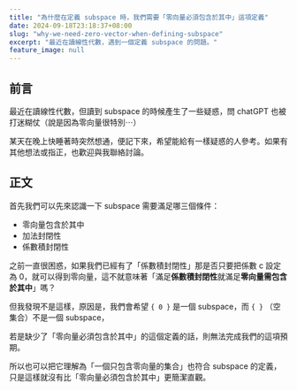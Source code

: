 ```yaml
---
title: "為什麼在定義 subspace 時，我們需要「零向量必須包含於其中」這項定義"
date: 2024-09-18T23:18:37+08:00
slug: "why-we-need-zero-vector-when-defining-subspace"
excerpt: "最近在讀線性代數，遇到一個定義 subspace 的問題。"
feature_image: null
---
```


## 前言

最近在讀線性代數，但讀到 subspace 的時候產生了一些疑惑，問 chatGPT 也被打迷糊仗（說是因為零向量很特別⋯）

某天在晚上快睡著時突然想通，便記下來，希望能給有一樣疑惑的人參考。如果有其他想法或指正，也歡迎與我聯絡討論。


## 正文

首先我們可以先來認識一下 subspace 需要滿足哪三個條件：

- 零向量包含於其中
- 加法封閉性
- 係數積封閉性

之前一直很困惑，如果我們已經有了「係數積封閉性」那是否只要把係數 c 設定為 0，就可以得到零向量，這不就意味著「滿足**係數積封閉性**就滿足**零向量需包含於其中**」嗎？

但我發現不是這樣，原因是，我們會希望 `{ 0 }` 是一個 subspace，而 `{ }` （空集合）不是一個 subspace，

若是缺少了「零向量必須包含於其中」的這個定義的話，則無法完成我們的這項預期。

所以也可以把它理解為「一個只包含零向量的集合」也符合 subspace 的定義，只是這樣就沒有比「零向量必須包含於其中」更簡潔直觀。
